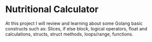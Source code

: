 # Nutritional Calculator

At this project I will review and learning about some Golang basic constructs such as: Slices, if else block, logical operators, float and calculations,
structs, struct methods, loops/range, functions.

